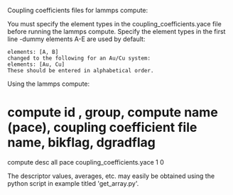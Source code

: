 Coupling coefficients files for lammps compute:

You must specify the element types in the coupling_coefficients.yace file before running
the lammps compute. Specify the element types in the first line -dummy elements A-E are used 
by default:
```
elements: [A, B]
changed to the following for an Au/Cu system:
elements: [Au, Cu]
These should be entered in alphabetical order.
```

Using the lammps compute:
#              compute id , group, compute name (pace), coupling coefficient file name, bikflag, dgradflag
compute        desc all pace coupling_coefficients.yace 1 0 

The descriptor values, averages, etc. may easily be obtained using the python script in example
titled 'get_array.py'.



